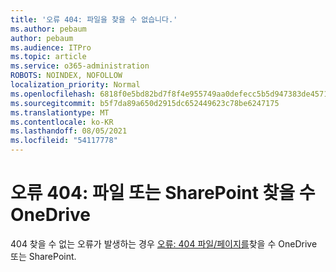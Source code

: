 ```yaml
---
title: '오류 404: 파일을 찾을 수 없습니다.'
ms.author: pebaum
author: pebaum
ms.audience: ITPro
ms.topic: article
ms.service: o365-administration
ROBOTS: NOINDEX, NOFOLLOW
localization_priority: Normal
ms.openlocfilehash: 6818f0e5bd82bd7f8f4e955749aa0defecc5b5d947383de4571c23a4bd316497
ms.sourcegitcommit: b5f7da89a650d2915dc652449623c78be6247175
ms.translationtype: MT
ms.contentlocale: ko-KR
ms.lasthandoff: 08/05/2021
ms.locfileid: "54117778"
---
```

# <a name="error-404-file-not-found-in-sharepoint-or-onedrive"></a>오류 404: 파일 또는 SharePoint 찾을 수 OneDrive

404 찾을 수 없는 오류가 발생하는 경우 [오류: 404 파일/페이지를](/sharepoint/troubleshoot/administration/error-404-onedrive-sharepoint)찾을 수 OneDrive 또는 SharePoint.